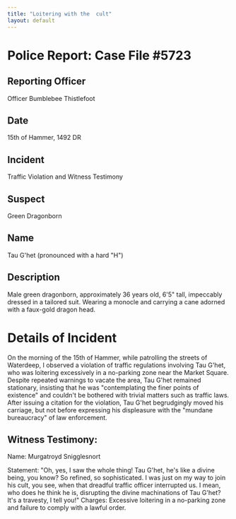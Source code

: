 ```yaml
---
title: "Loitering with the  cult"
layout: default
---
```


# Police Report: Case File #5723

## Reporting Officer
Officer Bumblebee Thistlefoot

## Date
 15th of Hammer, 1492 DR

## Incident
 Traffic Violation and Witness Testimony

## Suspect
 Green Dragonborn

## Name
Tau G'het (pronounced with a hard "H")

## Description
Male green dragonborn, approximately 36 years old, 6'5" tall, impeccably dressed in a tailored suit. Wearing a monocle and carrying a cane adorned with a faux-gold dragon head.

# Details of Incident
On the morning of the 15th of Hammer, while patrolling the streets of Waterdeep, I observed a violation of traffic regulations involving Tau G'het, who was loitering excessively in a no-parking zone near the Market Square. Despite repeated warnings to vacate the area, Tau G'het remained stationary, insisting that he was "contemplating the finer points of existence" and couldn't be bothered with trivial matters such as traffic laws.
After issuing a citation for the violation, Tau G'het begrudgingly moved his carriage, but not before expressing his displeasure with the "mundane bureaucracy" of law enforcement.

## Witness Testimony:

Name: Murgatroyd Snigglesnort

Statement: "Oh, yes, I saw the whole thing! Tau G'het, he's like a divine being, you know? So refined, so sophisticated. I was just on my way to join his cult, you see, when that dreadful traffic officer interrupted us. I mean, who does he think he is, disrupting the divine machinations of Tau G'het? It's a travesty, I tell you!"
Charges: Excessive loitering in a no-parking zone and failure to comply with a lawful order.